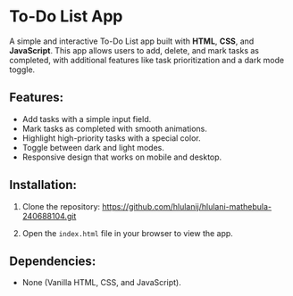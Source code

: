 # To-Do List App

A simple and interactive To-Do List app built with **HTML**, **CSS**, and **JavaScript**. This app allows users to add, delete, and mark tasks as completed, with additional features like task prioritization and a dark mode toggle.

## Features:
- Add tasks with a simple input field.
- Mark tasks as completed with smooth animations.
- Highlight high-priority tasks with a special color.
- Toggle between dark and light modes.
- Responsive design that works on mobile and desktop.

## Installation:
1. Clone the repository:
 https://github.com/hlulanij/hlulani-mathebula-240688104.git


2. Open the `index.html` file in your browser to view the app.

## Dependencies:
- None (Vanilla HTML, CSS, and JavaScript).


